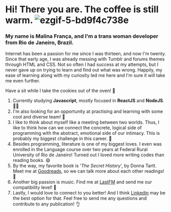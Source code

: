 # Hi! There you are. The coffee is still warm. ![ezgif-5-bd9f4c738e](https://user-images.githubusercontent.com/104470227/211219475-0f30bb6b-9d29-4300-a43d-a4bdb55177dc.gif)

### My name is Malina França, and I'm a trans woman developer from Rio de Janeiro, Brazil. 

Internet has been a passion for me since I was thirteen, and now I'm twenty. Since that early age, I was already messing with Tumblr and forums themes through HTML and CSS. Not so often I had success at my attempts, but I never gave up on trying to learn and find out what was wrong. Happily, my ease of learning along with my curiosity led me here and I'm sure it will take me even further.

Have a sit while I take the cookies out of the oven! :cookie:

 1. Currently studying **Javascript**, mostly focused in **ReactJS** and **NodeJS**. :woman_technologist: 
 2. I'm also looking for an opportunity at practising and learning with some cool and diverse team! :partying_face: 
 3. I like to think about myself like a meeting between two worlds. Thus, I like to think how can we connect the concrete, logical side of programming with the abstract, emotional side of our intimacy. This is probably my biggest challenge in this career. :dizzy:
 4. Besides programming, literature is one of my biggest loves. I even was enrolled in the Language course over two years at Federal Rural University of Rio de Janeiro! Turned out I loved more writing codes than reading books. :smile: 
 5. By the way, my favorite book is '*The Secret History*', by Donna Tartt. Meet me at [Goodreads](https://www.goodreads.com/conjectrix), so we can talk more about each other readings! :bookmark: 
 6. Another big passion is music. Find me at [LastFM](https://www.last.fm/user/Sevdaliza) and send me our compatibility level! :dancer: 
 7. Lastly, I would love to connect to you better! And I think [Linkedin](https://www.linkedin.com/in/malinafranca/) may be the best option for that. Feel free to send me any questions and contribute to any publication! :ok_hand:
 
 
